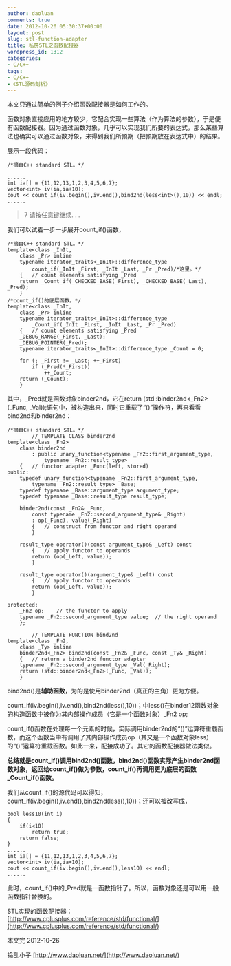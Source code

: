 ```yaml
---
author: daoluan
comments: true
date: 2012-10-26 05:30:37+00:00
layout: post
slug: stl-function-adapter
title: 私房STL之函数配接器
wordpress_id: 1312
categories:
- C/C++
tags:
- C/C++
- 《STL源码剖析》
---
```


本文只通过简单的例子介绍函数配接器是如何工作的。

函数对象直接应用的地方较少，它配合实现一些算法（作为算法的参数），于是便有函数配接器。因为通过函数对象，几乎可以实现我们所要的表达式，那么某些算法也确实可以通过函数对象，来得到我们所预期（把预期放在表达式中）的结果。

<!-- more -->

展示一段代码：

    
    /*摘自C++ standard STL。*/
    
    ......
    int ia[] = {11,12,13,1,2,3,4,5,6,7};
    vector<int> iv(ia,ia+10);
    cout << count_if(iv.begin(),iv.end(),bind2nd(less<int>(),10)) << endl;
    ......




> 7
请按任意键继续. . .


我们可以试着一步一步展开count_if()函数，

    
    /*摘自C++ standard STL。*/
    template<class _InIt,
    	class _Pr> inline
    	typename iterator_traits<_InIt>::difference_type
    		count_if(_InIt _First, _InIt _Last, _Pr _Pred)/*这里。*/
    	{	// count elements satisfying _Pred
    	return _Count_if(_CHECKED_BASE(_First), _CHECKED_BASE(_Last), _Pred);
    	}
    /*count_if()的底层函数。*/
    template<class _InIt,
    	class _Pr> inline
    	typename iterator_traits<_InIt>::difference_type
    		_Count_if(_InIt _First, _InIt _Last, _Pr _Pred)
    	{	// count elements satisfying _Pred
    	_DEBUG_RANGE(_First, _Last);
    	_DEBUG_POINTER(_Pred);
    	typename iterator_traits<_InIt>::difference_type _Count = 0;
    
    	for (; _First != _Last; ++_First)
    		if (_Pred(*_First))
    			++_Count;
    	return (_Count);
    	}


其中，_Pred就是函数对象binder2nd，它在return (std::binder2nd<_Fn2>(_Func, _Val));语句中，被构造出来，同时它重载了“()”操作符，再来看看bind2nd和binder2nd：

    
    /*摘自C++ standard STL。*/
    		// TEMPLATE CLASS binder2nd
    template<class _Fn2>
    	class binder2nd
    		: public unary_function<typename _Fn2::first_argument_type,
    			typename _Fn2::result_type>
    	{	// functor adapter _Func(left, stored)
    public:
    	typedef unary_function<typename _Fn2::first_argument_type,
    		typename _Fn2::result_type> _Base;
    	typedef typename _Base::argument_type argument_type;
    	typedef typename _Base::result_type result_type;
    
    	binder2nd(const _Fn2& _Func,
    		const typename _Fn2::second_argument_type& _Right)
    		: op(_Func), value(_Right)
    		{	// construct from functor and right operand
    		}
    
    	result_type operator()(const argument_type& _Left) const
    		{	// apply functor to operands
    		return (op(_Left, value));
    		}
    
    	result_type operator()(argument_type& _Left) const
    		{	// apply functor to operands
    		return (op(_Left, value));
    		}
    
    protected:
    	_Fn2 op;	// the functor to apply
    	typename _Fn2::second_argument_type value;	// the right operand
    	};
    
    		// TEMPLATE FUNCTION bind2nd
    template<class _Fn2,
    	class _Ty> inline
    	binder2nd<_Fn2> bind2nd(const _Fn2& _Func, const _Ty& _Right)
    	{	// return a binder2nd functor adapter
    	typename _Fn2::second_argument_type _Val(_Right);
    	return (std::binder2nd<_Fn2>(_Func, _Val));
    	}


bind2nd()是**辅助函数**，为的是使用binder2nd（真正的主角）更为方便。

count_if(iv.begin(),iv.end(),bind2nd(less<int>(),10))；中less<int>()在binder12函数对象的构造函数中被作为其内部操作成员（它是一个函数对象）_Fn2 op;

count_if()函数在处理每一个元素的时候，实际调用binder2nd的“()”运算符重载函数，而这个函数当中有调用了其内部操作成员op（其又是一个函数对象less<int>）的“()”运算符重载函数。如此一来，配接成功了。其它的函数配接器做法类似。

**总结就是count_if()调用bind2nd()函数，bind2nd()函数实际产生binder2nd函数对象，返回给count_if()做为参数，count_if()再调用更为底层的函数_Count_if()函数。**

我们从count_if()的源代码可以得知，count_if(iv.begin(),iv.end(),bind2nd(less<int>(),10))；还可以被改写成，

    
    bool less10(int i)
    {
    	if(i<10)
    		return true;
    	return false;
    }
    ......
    int ia[] = {11,12,13,1,2,3,4,5,6,7};
    vector<int> iv(ia,ia+10);
    cout << count_if(iv.begin(),iv.end(),less10) << endl;
    ......


此时，count_if()中的_Pred就是一函数指针了。所以，函数对象还是可以用一般函数指针替换的。

STL实现的函数配接器：[http://www.cplusplus.com/reference/std/functional/](http://www.cplusplus.com/reference/std/functional/)

本文完 2012-10-26

捣乱小子 [http://www.daoluan.net/](http://www.daoluan.net/)
